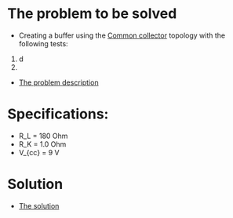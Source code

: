 # The problem to be solved
- Creating a buffer using the [Common collector](https://en.wikipedia.org/wiki/Common_collector) topology with the following tests:
 1) d
  2) 
- [The problem description](Problemstilling.pdf)

# Specifications:
- R_L = 180 Ohm
- R_K = 1.0 Ohm
- V_{cc} = 9 V

# Solution
- [The solution](DP5.pdf)
